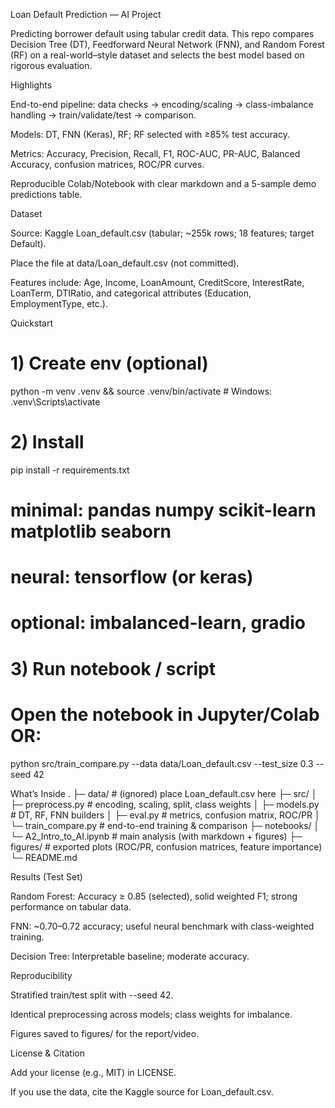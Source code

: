 Loan Default Prediction — AI Project

Predicting borrower default using tabular credit data. This repo compares Decision Tree (DT), Feedforward Neural Network (FNN), and Random Forest (RF) on a real-world–style dataset and selects the best model based on rigorous evaluation.

Highlights

End-to-end pipeline: data checks → encoding/scaling → class-imbalance handling → train/validate/test → comparison.

Models: DT, FNN (Keras), RF; RF selected with ≥85% test accuracy.

Metrics: Accuracy, Precision, Recall, F1, ROC-AUC, PR-AUC, Balanced Accuracy, confusion matrices, ROC/PR curves.

Reproducible Colab/Notebook with clear markdown and a 5-sample demo predictions table.

Dataset

Source: Kaggle Loan_default.csv (tabular; ~255k rows; 18 features; target Default).

Place the file at data/Loan_default.csv (not committed).

Features include: Age, Income, LoanAmount, CreditScore, InterestRate, LoanTerm, DTIRatio, and categorical attributes (Education, EmploymentType, etc.).

Quickstart
# 1) Create env (optional)
python -m venv .venv && source .venv/bin/activate  # Windows: .venv\Scripts\activate

# 2) Install
pip install -r requirements.txt
# minimal: pandas numpy scikit-learn matplotlib seaborn
# neural: tensorflow (or keras)
# optional: imbalanced-learn, gradio

# 3) Run notebook / script
# Open the notebook in Jupyter/Colab OR:
python src/train_compare.py --data data/Loan_default.csv --test_size 0.3 --seed 42

What’s Inside
.
├─ data/                    # (ignored) place Loan_default.csv here
├─ src/
│  ├─ preprocess.py         # encoding, scaling, split, class weights
│  ├─ models.py             # DT, RF, FNN builders
│  ├─ eval.py               # metrics, confusion matrix, ROC/PR
│  └─ train_compare.py      # end-to-end training & comparison
├─ notebooks/
│  └─ A2_Intro_to_AI.ipynb  # main analysis (with markdown + figures)
├─ figures/                 # exported plots (ROC/PR, confusion matrices, feature importance)
└─ README.md

Results (Test Set)

Random Forest: Accuracy ≥ 0.85 (selected), solid weighted F1; strong performance on tabular data.

FNN: ~0.70–0.72 accuracy; useful neural benchmark with class-weighted training.

Decision Tree: Interpretable baseline; moderate accuracy.

Reproducibility

Stratified train/test split with --seed 42.

Identical preprocessing across models; class weights for imbalance.

Figures saved to figures/ for the report/video.

License & Citation

Add your license (e.g., MIT) in LICENSE.

If you use the data, cite the Kaggle source for Loan_default.csv.
